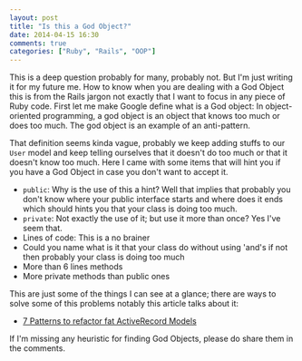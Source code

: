 ```yaml
---
layout: post
title: "Is this a God Object?"
date: 2014-04-15 16:30
comments: true
categories: ["Ruby", "Rails", "OOP"]
---
```

This is a deep question probably for many, probably not. But I'm just writing it for my future me. How to know when you are dealing with a God Object this is from the Rails jargon not exactly that I want to focus in any piece of Ruby code. First let me make Google define what is a God object: In object-oriented programming, a god object is an object that knows too much or does too much. The god object is an example of an anti-pattern.

That definition seems kinda vague, probably we keep adding stuffs to our ```User``` model and keep telling ourselves that it doesn't do too much or that it doesn't know too much. Here I came with some items that will hint you if you have a God Object in case you don't want to accept it. 

* ```public```: Why is the use of this a hint? Well that implies that probably you don't know where your public interface starts and where does it ends which should hints you that your class is doing too much. 
* ```private```: Not exactly the use of it; but use it more than once? Yes I've seem that. 
* Lines of code: This is a no brainer 
* Could you name what is it that your class do without using 'and's if not then probably your class is doing too much
* More than 6 lines methods
* More private methods than public ones

This are just some of the things I can see at a glance; there are ways to solve some of this problems notably this article talks about it: 

* [7 Patterns to refactor fat ActiveRecord Models](http://blog.codeclimate.com/blog/2012/10/17/7-ways-to-decompose-fat-activerecord-models/)

If I'm missing any heuristic for finding God Objects, please do share them in
the comments.

